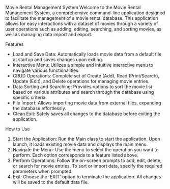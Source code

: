 Movie Rental Management System
Welcome to the Movie Rental Management System, a comprehensive command-line application designed to facilitate the management of a movie rental database. This application allows for easy interactions with a dataset of movies through a variety of user operations such as adding, editing, searching, and sorting movies, as well as managing data import and export.

Features
- Load and Save Data: Automatically loads movie data from a default file at startup and saves changes upon exiting.
- Interactive Menu: Utilizes a simple and intuitive interactive menu to navigate various functionalities.
- CRUD Operations: Complete set of Create (Add), Read (Print/Search), Update (Edit), and Delete operations for managing movie entries.
- Data Sorting and Searching: Provides options to sort the movie list based on various attributes and search through the database using specific criteria.
- File Import: Allows importing movie data from external files, expanding the database effortlessly.
- Clean Exit: Safely saves all changes to the database before exiting the application.

How to Use
1. Start the Application: Run the Main class to start the application. Upon launch, it loads existing movie data and displays the main menu.
2. Navigate the Menu: Use the menu to select the operation you want to perform. Each option corresponds to a feature listed above.
3. Perform Operations: Follow the on-screen prompts to add, edit, delete, or search for movie entries. To sort or import data, specify the required parameters when prompted.
4. Exit: Choose the 'EXIT' option to terminate the application. All changes will be saved to the default data file.
